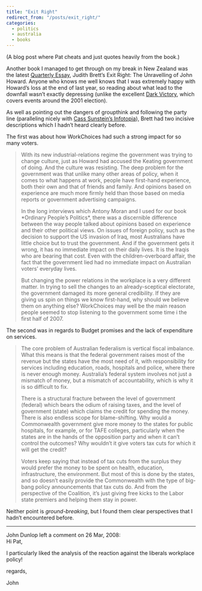 ```yaml
---
title: "Exit Right"
redirect_from: "/posts/exit_right/"
categories:
  - politics
  - australia
  - books
---
```

(A blog post where Pat cheats and just quotes heavily from the book.)

Another book I managed to get through on my break in New Zealand was the
latest [Quarterly
Essay](http://www.quarterlyessay.com/qe/currentissue/), Judith Brett’s
Exit Right: The Unravelling of John Howard. Anyone who knows me well
knows that I was extremely happy with Howard’s loss at the end of last
year, so reading about what lead to the downfall wasn’t exactly
depressing (unlike the excellent [Dark
Victory](http://books.google.com/boks?id=SHdBQZQyEnIC&dq=dark+victory&source=gbs_summary_s&cad=0),
which covers events around the 2001 election).

As well as pointing out the dangers of groupthink and following the
party line (paralleling nicely with [Cass Sunstein’s
Infotopia](http://freelancing-gods.com/posts/infotopia_a_vague_review)),
Brett had two incisive descriptions which I hadn’t heard clearly before.

The first was about how WorkChoices had such a strong impact for so many
voters.

<blockquote>
<p>
With its new industrial-relations regime the government was trying to
change culture, just as Howard had accused the Keating government of
doing. And the culture was resisting. The deep problem for the
government was that unlike many other areas of policy, when it comes to
what happens at work, people have first-hand experience, both their own
and that of friends and family. And opinions based on experience are
much more firmly held than those based on media reports or government
advertising campaigns.</p><p>In the long interviews which Antony Moran
and I used for our book *Ordinary People’s Politics*, there was a
discernible difference between the way people talked about opinions
based on experience and their other political views. On issues of
foreign policy, such as the decision to support the US invasion of Iraq,
most Australians have little choice but to trust the government. And if
the government gets it wrong, it has no immediate impact on their daily
lives. It is the Iraqis who are bearing that cost. Even with the
children-overboard affair, the fact that the government lied had no
immediate impact on Australian voters’ everyday lives.</p><p>But
changing the power relations in the workplace is a very different
matter. In trying to sell the changes to an already-sceptical
electorate, the government damaged its more general credibility. If they
are giving us spin on things we know first-hand, why should we believe
them on anything else? WorkChoices may well be the main reason people
seemed to stop listening to the government some time i the first half of
2007.</p></blockquote>

The second was in regards to Budget promises and the lack of expenditure
on services.

<blockquote>
<p>
The core problem of Australian federalism is vertical fiscal imbalance.
What this means is that the federal government raises most of the
revenue but the states have the most need of it, with responsibility for
services including education, roads, hospitals and police, where there
is never enough money. Australia’s federal system involves not just a
mismatch of money, but a mismatch of accountability, which is why it is
so difficult to fix.</p><p>There is a structural fracture between the
level of government (federal) which bears the odium of raising taxes,
and the level of government (state) which claims the credit for spending
the money. There is also endless scope for blame-shifting. Why would a
Commonwealth government give more money to the states for public
hospitals, for example, or for TAFE colleges, particularly when the
states are in the hands of the opposition party and when it can’t
control the outcomes? Why wouldn’t it give voters tax cuts for which it
will get the credit?</p><p>Voters keep saying that instead of tax cuts
from the surplus they would prefer the money to be spent on health,
education, infrastructure, the environment. But most of this is done by
the states, and so doesn’t easily provide the Commonwealth with the type
of big-bang policy announcements that tax cuts do. And from the
perspective of the Coalition, it’s just giving free kicks to the Labor
state premiers and helping them stay in power.</p></blockquote>

Neither point is *ground-breaking*, but I found them clear perspectives
that I hadn’t encountered before.

------------------------------------------------------------------------

<div class="comments">
<div class="comment-author">
John Dunlop left a comment on 26 Mar, 2008:</div>

<div class="comment" markdown="1">
Hi Pat,

I particularly liked the analysis of the reaction against the liberals
workplace policy!

regards,

John

</div>
</div>

